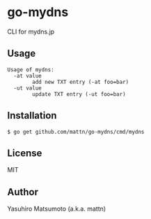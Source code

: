 # go-mydns

CLI for mydns.jp

## Usage

```
Usage of mydns:
  -at value
        add new TXT entry (-at foo=bar)
  -ut value
        update TXT entry (-ut foo=bar)
```

## Installation

```
$ go get github.com/mattn/go-mydns/cmd/mydns
```

## License

MIT

## Author

Yasuhiro Matsumoto (a.k.a. mattn)
